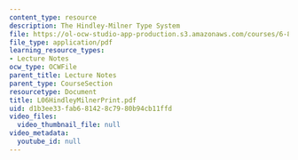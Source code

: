 ```yaml
---
content_type: resource
description: The Hindley-Milner Type System
file: https://ol-ocw-studio-app-production.s3.amazonaws.com/courses/6-827-multithreaded-parallelism-languages-and-compilers-fall-2002/d1b3ee33fab681428c7980b94cb11ffd_L06HindleyMilnerPrint.pdf
file_type: application/pdf
learning_resource_types:
- Lecture Notes
ocw_type: OCWFile
parent_title: Lecture Notes
parent_type: CourseSection
resourcetype: Document
title: L06HindleyMilnerPrint.pdf
uid: d1b3ee33-fab6-8142-8c79-80b94cb11ffd
video_files:
  video_thumbnail_file: null
video_metadata:
  youtube_id: null
---
```

